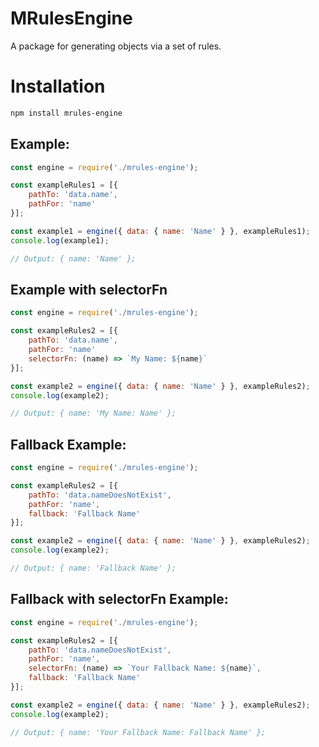 # MRulesEngine

A package for generating objects via a set of rules.

# Installation

```bash
npm install mrules-engine
```

## Example:
```js
const engine = require('./mrules-engine');

const exampleRules1 = [{
    pathTo: 'data.name',
    pathFor: 'name'
}];

const example1 = engine({ data: { name: 'Name' } }, exampleRules1);
console.log(example1);

// Output: { name: 'Name' };

```

## Example with selectorFn
```js
const engine = require('./mrules-engine');

const exampleRules2 = [{
    pathTo: 'data.name',
    pathFor: 'name'
    selectorFn: (name) => `My Name: ${name}`
}];

const example2 = engine({ data: { name: 'Name' } }, exampleRules2);
console.log(example2);

// Output: { name: 'My Name: Name' };
```

## Fallback Example:

```js
const engine = require('./mrules-engine');

const exampleRules2 = [{
    pathTo: 'data.nameDoesNotExist',
    pathFor: 'name',
    fallback: 'Fallback Name'
}];

const example2 = engine({ data: { name: 'Name' } }, exampleRules2);
console.log(example2);

// Output: { name: 'Fallback Name' };
```

## Fallback with selectorFn Example:

```js
const engine = require('./mrules-engine');

const exampleRules2 = [{
    pathTo: 'data.nameDoesNotExist',
    pathFor: 'name',
    selectorFn: (name) => `Your Fallback Name: ${name}`,
    fallback: 'Fallback Name'
}];

const example2 = engine({ data: { name: 'Name' } }, exampleRules2);
console.log(example2);

// Output: { name: 'Your Fallback Name: Fallback Name' };
```
